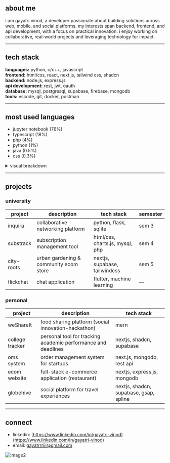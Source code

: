 ## about me

i am gayatri vinod, a developer passionate about building solutions across web, mobile, and social platforms. my interests span backend, frontend, and api development, with a focus on practical innovation. i enjoy working on collaborative, real-world projects and leveraging technology for impact.

---

## tech stack

**languages:** python, c/c++, javascript  
**frontend:** html/css, react, next.js, tailwind css, shadcn  
**backend:** node.js, express.js  
**api development:** rest, jwt, oauth  
**database:** mysql, postgresql, supabase, firebase, mongodb  
**tools:** vscode, git, docker, postman

---

## most used languages

- jupyter notebook (76%)
- typescript (18%)
- php (4%)
- python (1%)
- java (0.5%)
- css (0.3%)

<details>
  <summary>visual breakdown</summary>

  ```
  jupyter notebook  █████████████████████████████████████████████████████████████████████████████████████████████████
  typescript        ██████████████████████████
  php               ████
  python            █
  java              ░
  css               ░
  ```
</details>

---

## projects

### university

| project      | description                                              | tech stack                              | semester     |
| ------------ | -------------------------------------------------------- | ---------------------------------------- | ------------ |
| inquira      | collaborative networking platform                        | python, flask, sqlite                   | sem 3        |
| substrack    | subscription management tool                             | html/css, charts.js, mysql, php         | sem 4        |
| city-roots   | urban gardening & community ecom store                   | nextjs, supabase, tailwindcss           | sem 5        |
| flickchat    | chat application                                        | flutter, machine learning               | —            |

### personal

| project         | description                                                   | tech stack                        |
| --------------- | ------------------------------------------------------------- | --------------------------------- |
| weShareIt       | food sharing platform (social innovation-hackathon)           | mern                              |
| college tracker | personal tool for tracking academic performance and deadlines | nextjs, shadcn, supabase          |
| oms system      | order management system for startups                          | next.js, mongodb, rest api        |
| ecom website    | full-stack e-commerce application (restaurant)                | nextjs, express.js, mongodb       |
| globehive       | social platform for travel experiences                        | nextjs, shadcn, supabase, gsap, spline |

---

## connect

- linkedin: [https://www.linkedin.com/in/gayatri-vinod](https://www.linkedin.com/in/gayatri-vinod)
- email: gayatrrriii@gmail.com

![image2](image2)
